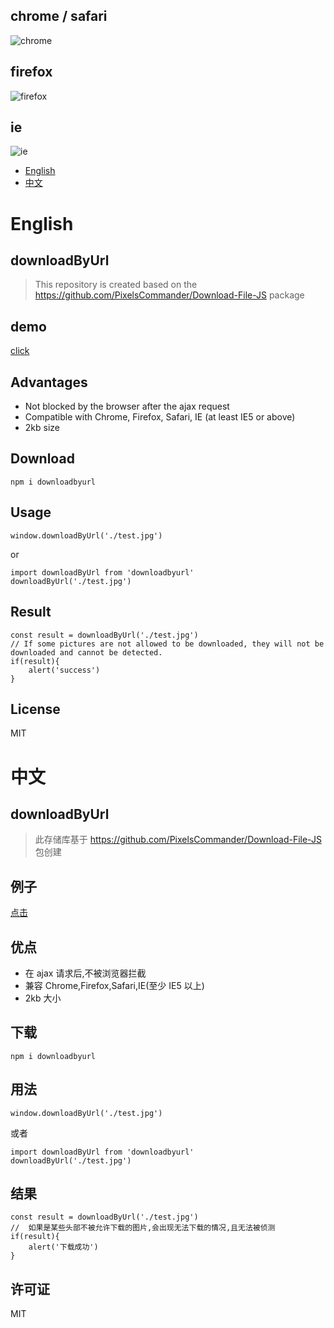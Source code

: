 
## chrome / safari
![chrome](https://grewer.github.io/dataSave/downloadPlugin/chrome.gif)

## firefox
![firefox](https://grewer.github.io/dataSave/downloadPlugin/firefox.gif)

## ie
![ie](https://grewer.github.io/dataSave/downloadPlugin/firefox.gif)



- [English](#English)
- [中文](#中文)


# English


## downloadByUrl

> This repository is created based on the https://github.com/PixelsCommander/Download-File-JS package


## demo
[click](https://grewer.github.io/downloadByUrl/example/)


## Advantages
- Not blocked by the browser after the ajax request
- Compatible with Chrome, Firefox, Safari, IE (at least IE5 or above)
- 2kb size

## Download

```
npm i downloadbyurl
```

## Usage

```
window.downloadByUrl('./test.jpg')
```

or

```
import downloadByUrl from 'downloadbyurl'
downloadByUrl('./test.jpg')
```


## Result
```
const result = downloadByUrl('./test.jpg')
// If some pictures are not allowed to be downloaded, they will not be downloaded and cannot be detected.
if(result){
    alert('success')
}
```

## License  
MIT



# 中文

## downloadByUrl

>此存储库基于 https://github.com/PixelsCommander/Download-File-JS 包创建


## 例子
[点击](https://grewer.github.io/downloadByUrl/example/)


## 优点
- 在 ajax 请求后,不被浏览器拦截
- 兼容 Chrome,Firefox,Safari,IE(至少 IE5 以上)
- 2kb 大小

## 下载

```
npm i downloadbyurl
```

## 用法

```
window.downloadByUrl('./test.jpg')
```

或者


```
import downloadByUrl from 'downloadbyurl'
downloadByUrl('./test.jpg')
```


## 结果
```
const result = downloadByUrl('./test.jpg')
//  如果是某些头部不被允许下载的图片,会出现无法下载的情况,且无法被侦测
if(result){
    alert('下载成功')
}
```

## 许可证
MIT
